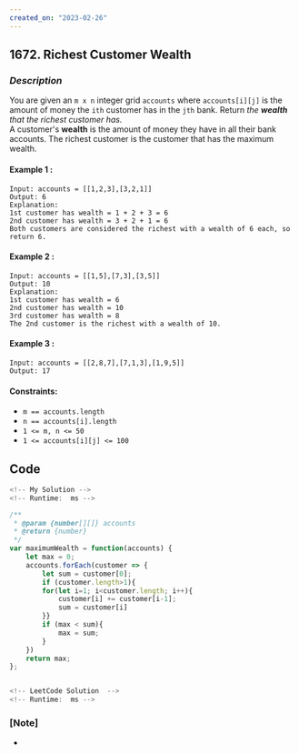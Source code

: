 ```yaml
---
created_on: "2023-02-26"
---
```


## 1672. Richest Customer Wealth


### _Description_

You are given an `m x n` integer grid `accounts` where `accounts[i][j]` is the amount of money the `ith` customer has in the `jth` bank. Return _the <strong>wealth</strong> that the richest customer has._\
A customer's <strong>wealth</strong> is the amount of money they have in all their bank accounts. The richest customer is the customer that has the maximum wealth.


#### Example 1 :
```
Input: accounts = [[1,2,3],[3,2,1]]
Output: 6
Explanation:
1st customer has wealth = 1 + 2 + 3 = 6
2nd customer has wealth = 3 + 2 + 1 = 6
Both customers are considered the richest with a wealth of 6 each, so return 6.
```

#### Example 2 :
```
Input: accounts = [[1,5],[7,3],[3,5]]
Output: 10
Explanation: 
1st customer has wealth = 6
2nd customer has wealth = 10 
3rd customer has wealth = 8
The 2nd customer is the richest with a wealth of 10.
```

#### Example 3 :
```
Input: accounts = [[2,8,7],[7,1,3],[1,9,5]]
Output: 17
```

#### Constraints:

- `m == accounts.length`
- `n == accounts[i].length`
- `1 <= m, n <= 50`
- `1 <= accounts[i][j] <= 100`


## Code

```JavaScript
<!-- My Solution -->
<!-- Runtime:  ms -->

/**
 * @param {number[][]} accounts
 * @return {number}
 */
var maximumWealth = function(accounts) {
    let max = 0;
    accounts.forEach(customer => {
        let sum = customer[0];
        if (customer.length>1){
        for(let i=1; i<customer.length; i++){
            customer[i] += customer[i-1];
            sum = customer[i]
        }}
        if (max < sum){
            max = sum;
        }
    })
    return max;
};



```

```JavaScript
<!-- LeetCode Solution  -->
<!-- Runtime:  ms -->


```




### [Note]
- 
